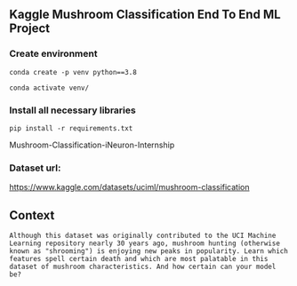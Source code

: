 ## Kaggle Mushroom Classification End To End ML Project

### Create environment
```
conda create -p venv python==3.8

conda activate venv/
```
### Install all necessary libraries
```
pip install -r requirements.txt
```
Mushroom-Classification-iNeuron-Internship


### Dataset url:
https://www.kaggle.com/datasets/uciml/mushroom-classification

## Context
```
Although this dataset was originally contributed to the UCI Machine Learning repository nearly 30 years ago, mushroom hunting (otherwise known as "shrooming") is enjoying new peaks in popularity. Learn which features spell certain death and which are most palatable in this dataset of mushroom characteristics. And how certain can your model be?

